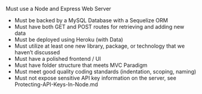 Must use a Node and Express Web Server
- Must be backed by a MySQL Database with a Sequelize ORM
- Must have both GET and POST routes for retrieving and adding new data
- Must be deployed using Heroku (with Data)
- Must utilize at least one new library, package, or technology that we haven’t discussed
- Must have a polished frontend / UI
- Must have folder structure that meets MVC Paradigm
- Must meet good quality coding standards (indentation, scoping, naming)
- Must not expose sensitive API key information on the server, see Protecting-API-Keys-In-Node.md